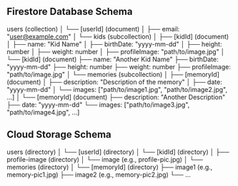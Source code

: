 ## Firestore Database Schema
users (collection)
│
└── [userId] (document)
    │
    ├── email: "user@example.com"
    │
    └── kids (subcollection)
        │
        ├── [kidId] (document)
        │   ├── name: "Kid Name"
        │   ├── birthDate: "yyyy-mm-dd"
        │   ├── height: number
        │   ├── weight: number
        │   ├── profileImage: "path/to/image.jpg"
        │
        └── [kidId] (document)
            ├── name: "Another Kid Name"
            ├── birthDate: "yyyy-mm-dd"
            ├── height: number
            ├── weight: number
            ├── profileImage: "path/to/image.jpg"
            │
            └── memories (subcollection)
                │
                ├── [memoryId] (document)
                │   ├── description: "Description of the memory"
                │   ├── date: "yyyy-mm-dd"
                │   └── images: ["path/to/image1.jpg", "path/to/image2.jpg", ...]
                │
                └── [memoryId] (document)
                    ├── description: "Another Description"
                    ├── date: "yyyy-mm-dd"
                    └── images: ["path/to/image3.jpg", "path/to/image4.jpg", ...]


## Cloud Storage Schema
users (directory)
│
└── [userId] (directory)
    │
    └── [kidId] (directory)
        │
        ├── profile-image (directory)
        │   └── image (e.g., profile-pic.jpg)
        │
        └── memories (directory)
            │
            └── [memoryId] (directory)
                ├── image1 (e.g., memory-pic1.jpg)
                ├── image2 (e.g., memory-pic2.jpg)
                └── ...

